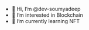 - 👋 Hi, I’m @dev-soumyadeep
- 👀 I’m interested in Blockchain
- 🌱 I’m currently learning NFT
<!-- - 💞️ I’m looking to collaborate on ...
- 📫 How to reach me ... -->

<!---
dev-soumyadeep/dev-soumyadeep is a ✨ special ✨ repository because its `README.md` (this file) appears on your GitHub profile.
You can click the Preview link to take a look at your changes.
--->

